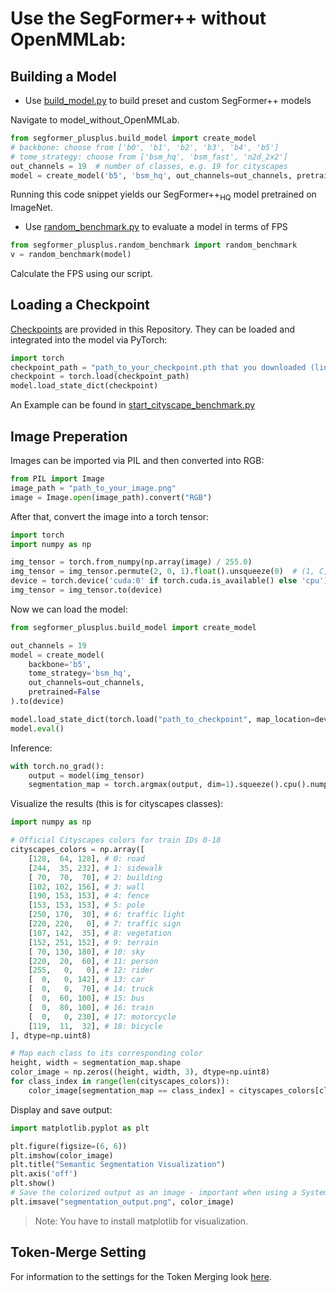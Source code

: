 # Use the SegFormer++ without OpenMMLab:

## Building a Model

- Use [build_model.py](../../model_without_OpenMMLab/segformer_plusplus/build_model.py) to build preset and custom SegFormer++ models

Navigate to model_without_OpenMMLab.
```python
from segformer_plusplus.build_model import create_model
# backbone: choose from ['b0', 'b1', 'b2', 'b3', 'b4', 'b5']
# tome_strategy: choose from ['bsm_hq', 'bsm_fast', 'n2d_2x2']
out_channels = 19  # number of classes, e.g. 19 for cityscapes
model = create_model('b5', 'bsm_hq', out_channels=out_channels, pretrained=True)
```
Running this code snippet yields our SegFormer++<sub>HQ</sub> model pretrained on ImageNet.

- Use [random_benchmark.py](../../model_without_OpenMMLab/segformer_plusplus/random_benchmark.py) to evaluate a model in terms of FPS

```python
from segformer_plusplus.random_benchmark import random_benchmark
v = random_benchmark(model)
```
Calculate the FPS using our script.

## Loading a Checkpoint

[Checkpoints](../../README.md) are provided in this Repository.
They can be loaded and integrated into the model via PyTorch:
```python
import torch
checkpoint_path = "path_to_your_checkpoint.pth that you downloaded (links in Readme)"
checkpoint = torch.load(checkpoint_path)
model.load_state_dict(checkpoint)
```
An Example can be found in [start_cityscape_benchmark.py](../../model_without_OpenMMLab/segformer_plusplus/start_cityscape_benchmark.py)

## Image Preperation

Images can be imported via PIL and then converted into RGB:

```python
from PIL import Image
image_path = "path_to_your_image.png"
image = Image.open(image_path).convert("RGB")
```

After that, convert the image into a torch tensor:

```python
import torch
import numpy as np

img_tensor = torch.from_numpy(np.array(image) / 255.0)
img_tensor = img_tensor.permute(2, 0, 1).float().unsqueeze(0)  # (1, C, H, W)
device = torch.device('cuda:0' if torch.cuda.is_available() else 'cpu')
img_tensor = img_tensor.to(device)
```

Now we can load the model:

```python
from segformer_plusplus.build_model import create_model

out_channels = 19
model = create_model(
    backbone='b5', 
    tome_strategy='bsm_hq', 
    out_channels=out_channels, 
    pretrained=False
).to(device)

model.load_state_dict(torch.load("path_to_checkpoint", map_location=device))
model.eval()
```

Inference:
```python
with torch.no_grad():
    output = model(img_tensor)
    segmentation_map = torch.argmax(output, dim=1).squeeze().cpu().numpy()
```

Visualize the results (this is for cityscapes classes):

```python
import numpy as np

# Official Cityscapes colors for train IDs 0-18
cityscapes_colors = np.array([
    [128,  64, 128], # 0: road
    [244,  35, 232], # 1: sidewalk
    [ 70,  70,  70], # 2: building
    [102, 102, 156], # 3: wall
    [190, 153, 153], # 4: fence
    [153, 153, 153], # 5: pole
    [250, 170,  30], # 6: traffic light
    [220, 220,   0], # 7: traffic sign
    [107, 142,  35], # 8: vegetation
    [152, 251, 152], # 9: terrain
    [ 70, 130, 180], # 10: sky
    [220,  20,  60], # 11: person
    [255,   0,   0], # 12: rider
    [  0,   0, 142], # 13: car
    [  0,   0,  70], # 14: truck
    [  0,  60, 100], # 15: bus
    [  0,  80, 100], # 16: train
    [  0,   0, 230], # 17: motorcycle
    [119,  11,  32], # 18: bicycle
], dtype=np.uint8)

# Map each class to its corresponding color
height, width = segmentation_map.shape
color_image = np.zeros((height, width, 3), dtype=np.uint8)
for class_index in range(len(cityscapes_colors)):
    color_image[segmentation_map == class_index] = cityscapes_colors[class_index]
```

Display and save output:
```python
import matplotlib.pyplot as plt

plt.figure(figsize=(6, 6))
plt.imshow(color_image)
plt.title("Semantic Segmentation Visualization")
plt.axis('off')
plt.show()
# Save the colorized output as an image - important when using a System without GUI
plt.imsave("segmentation_output.png", color_image)
```

> Note: You have to install matplotlib for visualization.


## Token-Merge Setting

For information to the settings for the Token Merging look [here](../../docs/run/token_merging.md).

